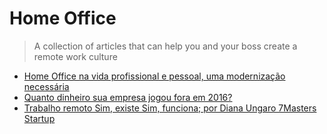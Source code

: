 # Home Office
> A collection of articles that can help you and your boss create a remote work culture


- [Home Office na vida profissional e pessoal, uma modernização necessária](https://medium.com/brasil/home-office-na-vida-profissional-e-pessoal-uma-moderniza%C3%A7%C3%A3o-necess%C3%A1ria-c38b2a2a2de6#.dfj952o14)
- [Quanto dinheiro sua empresa jogou fora em 2016?](https://coworkingbrasil.org/news/cultura-coworking-empresa/)
- [Trabalho remoto Sim, existe Sim, funciona; por Diana Ungaro 7Masters Startup](https://github.com/vicainelli/HomeOffice)
